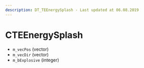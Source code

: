 ```yaml
---
description: DT_TEEnergySplash - Last updated at 06.08.2019
---
```


# CTEEnergySplash


* `m_vecPos` (vector)
* `m_vecDir` (vector)
* `m_bExplosive` (integer)